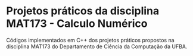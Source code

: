 # Projetos práticos da disciplina MAT173 - Calculo Numérico
Códigos implementados em C++ dos projetos práticos propostos na disciplina MAT173 do Departamento de Ciência da Computação da UFBA.
